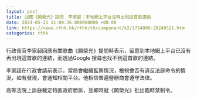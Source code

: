 ```yaml
---
layout: post
title: 回應《願榮光》提問　李家超：本地網上平台沒再出現這首歌連結
date: 2024-05-21 11:09:36.000000000 +08:00
link: https://news.rthk.hk/rthk/ch/component/k2/1754008-20240521.htm
categories: rthk
---
```


行政長官李家超回應有關歌曲《願榮光》提問時表示，留意到本地網上平台已沒有再出現這首歌的連結，而透過Google 搜尋也找不到這首歌的連結。

李家超在行政會議前表示，當局會繼續監察情況，檢視會否有違反法庭命令的情況，如有發現，會通知相關平台。他相信普遍營辦商會遵守法律。

高等法院上訴庭裁定特區政府勝訴，並即時就《願榮光》批出臨時禁制令。
